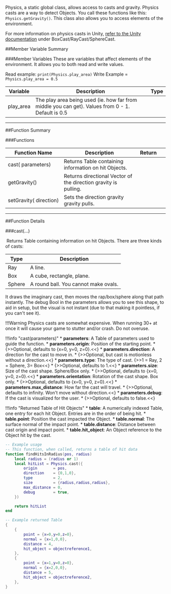 Physics, a static global class, allows access to casts and gravity. Physics casts are a way to detect Objects. You call these functions like this: `Physics.getGravity()`. This class also allows you to access elements of the environment.

For more information on physics casts in Unity, [refer to the Unity documentation](https://docs.unity3d.com/ScriptReference/Physics.html) under BoxCast/RayCast/SphereCast.



##Member Variable Summary

###Member Variables
These are variables that affect elements of the environment. It allows you to both read and write values.

Read example: `print(Physics.play_area)` Write Example = `Physics.play_area = 0.5`

Variable | Description | Type
-- | -- | :--
<a class="anchor" id="play_area"></a>play_area | The play area being used (ie. how far from middle you can get). Values from 0 - 1. Default is 0.5 | [<span class="tag flo"></span>](types) <a class="anchor" id="angular_drag"></a>


---








##Function Summary

###Functions

Function Name | Description | Return | &nbsp;
-- | -- | -- | --
cast([<span class="tag tab"></span>](types)&nbsp;parameters) | Returns Table containing information on hit Objects. | [<span class="ret tab"></span>](types) | [<span class="i"></span>](#cast)
<a class="anchor" id="getgravity"></a>getGravity() | Returns directional Vector of the direction gravity is pulling. | [<span class="ret vec"></span>](types#vector) |
<a class="anchor" id="setgravity"></a>setGravity([<span class="tag vec"></span>](types#vector)&nbsp;direction) | Sets the direction gravity gravity pulls. | [<span class="ret boo"></span>](types)






---


##Function Details

###cast(...)

[<span class="ret tab"></span>](types)&nbsp;Returns Table containing information on hit Objects. There are three kinds of casts:

Type | Description
--- | ---
Ray | A line.
Box | A cube, rectangle, plane.
Sphere | A round ball. You cannot make ovals.

It draws the imaginary cast, then moves the rap/box/sphere along that path instantly. The debug Bool in the parameters allows you to see this shape, to aid in setup, but the visual is not instant (due to that making it pointless, if you can't see it).

!!!Warning
    Physics casts are somewhat expensive. When running 30+ at once it will cause your game to stutter and/or crash. Do not overuse.

!!!info "cast(parameters)"
    * [<span class="tag tab"></span>](types) **parameters**: A Table of parameters used to guide the function.
        * [<span class="tag vec"></span>](types#vector) **parameters.origin**: Position of the starting point.
            * {>>Optional, defaults to {x=0, y=0, z=0}.<<}
        * [<span class="tag vec"></span>](types#vector) **parameters.direction**: A direction for the cast to move in.
            * {>>Optional, but cast is motionless without a direction.<<}
        * [<span class="tag int"></span>](types) **parameters.type**: The type of cast. {>>1 = Ray, 2 = Sphere, 3= Box<<}
            * {>>Optional, defaults to 1.<<}
        * [<span class="tag vec"></span>](types#vector) **parameters.size**: Size of the cast shape. Sphere/Box only.
            * {>>Optional, defaults to {x=0, y=0, z=0}.<<}
        * [<span class="tag vec"></span>](types#vector) **parameters.orientation**: Rotation of the cast shape. Box only.
            * {>>Optional, defaults to {x=0, y=0, z=0}.<<}
        * [<span class="tag flo"></span>](types) **parameters.max_distance**: How far the cast will travel.
            * {>>Optional, defaults to infinity. Won't move without direction.<<}
        * [<span class="tag boo"></span>](types) **parameters.debug**: If the cast is visualized for the user.
            * {>>Optional, defaults to false.<<}

!!!info "Returned Table of Hit Objects"
    * [<span class="tag tab"></span>](types) **table**: A numerically indexed Table, one entry for each hit Object. Entries are in the order of being hit.
        * [<span class="tag vec"></span>](types#vector) **table.point**: Position the cast impacted the Object.
        * [<span class="tag vec"></span>](types#vector) **table.normal**: The surface normal of the impact point.
        * [<span class="tag flo"></span>](types) **table.distance**: Distance between cast origin and impact point.
        * [<span class="tag obj"></span>](types) **table.hit_object**: An Object reference to the Object hit by the cast.

``` Lua
-- Example usage
-- This function, when called, returns a table of hit data
function findHitsInRadius(pos, radius)
    local radius = (radius or 1)
    local hitList = Physics.cast({
        origin       = pos,
        direction    = {0,1,0},
        type         = 2,
        size         = {radius,radius,radius},
        max_distance = 0,
        debug        = true,
    })

    return hitList
end
```

``` Lua
-- Example returned Table
{
    {
        point = {x=0,y=0,z=0},
        normal = {x=1,0,0},
        distance = 4,
        hit_object = objectreference1,
    },
    {
        point = {x=1,y=0,z=0},
        normal = {x=2,0,0},
        distance = 5,
        hit_object = objectreference2,
    },
}
```
